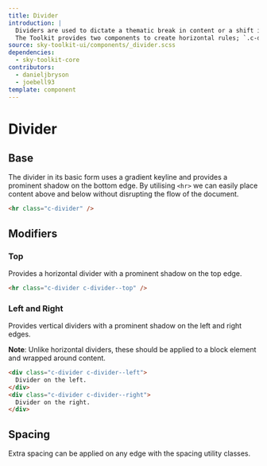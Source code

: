 ```yaml
---
title: Divider
introduction: |
  Dividers are used to dictate a thematic break in content or a shift in topic.
  The Toolkit provides two components to create horizontal rules; `.c-divider` for prominent breaks in content, and `.c-keyline` for simple border boundaries.
source: sky-toolkit-ui/components/_divider.scss
dependencies:
  - sky-toolkit-core
contributors:
  - danieljbryson
  - joebell93
template: component
---
```


# Divider

## Base

The divider in its basic form uses a gradient keyline and provides a prominent
shadow on the bottom edge. By utilising `<hr>` we can easily place content above
and below without disrupting the flow of the document.

```html
<hr class="c-divider" />
```

## Modifiers

### Top

Provides a horizontal divider with a prominent shadow on the top edge.

```html
<hr class="c-divider c-divider--top" />
```

### Left and Right

Provides vertical dividers with a prominent shadow on the left and right edges.

**Note**: Unlike horizontal dividers, these should be applied to a block element
and wrapped around content.

```html
<div class="c-divider c-divider--left">
  Divider on the left.
</div>
<div class="c-divider c-divider--right">
  Divider on the right.
</div>
```

## Spacing

Extra spacing can be applied on any edge with the spacing utility classes.